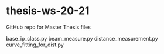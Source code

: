 # thesis-ws-20-21
GitHub repo for Master Thesis files

base_ip_class.py
beam_measure.py
distance_measurement.py
curve_fitting_for_dist.py
